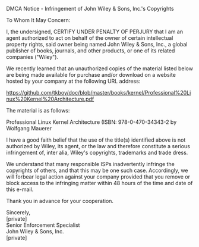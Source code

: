 DMCA Notice - Infringement of John Wiley & Sons, Inc.'s Copyrights

To Whom It May Concern:

I, the undersigned, CERTIFY UNDER PENALTY OF PERJURY that I am an agent authorized to act on behalf of the owner of certain intellectual property rights, said owner being named John Wiley & Sons, Inc., a global publisher of books, journals, and other products, or one of its related companies ("Wiley").

We recently learned that an unauthorized copies of the material listed below are being made available for purchase and/or download on a website hosted by your company at the following URL address:

https://github.com/tkboy/doc/blob/master/books/kernel/Professional%20Linux%20Kernel%20Architecture.pdf

The material is as follows:

Professional Linux Kernel Architecture (ISBN: 978-0-470-34343-2 by Wolfgang Mauerer

I have a good faith belief that the use of the title(s) identified above is not authorized by Wiley, its agent, or the law and therefore constitute a serious infringement of, inter alia, Wiley's copyrights, trademarks and trade dress.

We understand that many responsible ISPs inadvertently infringe the copyrights of others, and that this may be one such case. Accordingly, we will forbear legal action against your company provided that you remove or block access to the infringing matter within 48 hours of the time and date of this e-mail.

Thank you in advance for your cooperation.

Sincerely,  
[private]  
Senior Enforcement Specialist  
John Wiley & Sons, Inc.  
[private]
